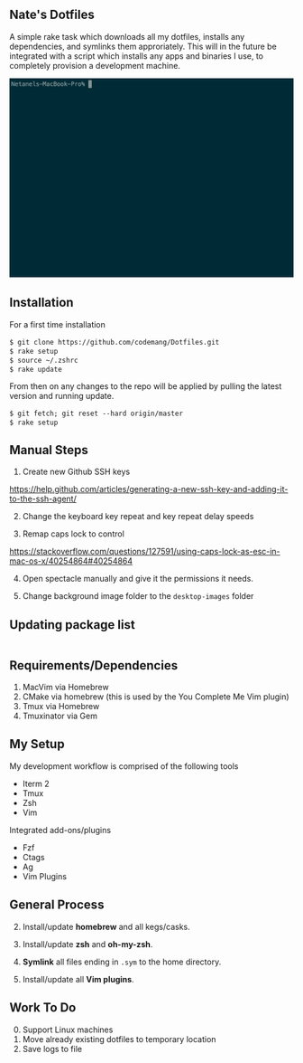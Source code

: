 Nate's Dotfiles
---------------

A simple rake task which downloads all my dotfiles, installs any dependencies, and symlinks them approriately. This will in the future be integrated with a script which installs any apps and binaries I use, to completely provision a development machine.

![Alt Text](https://github.com/codemang/Dotfiles/blob/master/recording.gif)

Installation
------------

For a first time installation
```
$ git clone https://github.com/codemang/Dotfiles.git
$ rake setup
$ source ~/.zshrc
$ rake update
```

From then on any changes to the repo will be applied by pulling the latest version and running update.

```
$ git fetch; git reset --hard origin/master
$ rake setup
```

## Manual Steps

1) Create new Github SSH keys

https://help.github.com/articles/generating-a-new-ssh-key-and-adding-it-to-the-ssh-agent/

2) Change the keyboard key repeat and key repeat delay speeds

3) Remap caps lock to control

https://stackoverflow.com/questions/127591/using-caps-lock-as-esc-in-mac-os-x/40254864#40254864

4) Open spectacle manually and give it the permissions it needs.

5) Change background image folder to the `desktop-images` folder

## Updating package list

```
```

Requirements/Dependencies
-----------

1. MacVim via Homebrew
1. CMake via homebrew (this is used by the You Complete Me Vim plugin)
1. Tmux via Homebrew
1. Tmuxinator via Gem

My Setup
--------

My development workflow is comprised of the following tools
* Iterm 2
* Tmux
* Zsh
* Vim

Integrated add-ons/plugins
* Fzf
* Ctags
* Ag
* Vim Plugins


General Process
--------

2. Install/update **homebrew** and all kegs/casks.

3. Install/update **zsh** and **oh-my-zsh**.

4. **Symlink** all files ending in `.sym` to the home directory.

5. Install/update all **Vim plugins**.

Work To Do
----------

0. Support Linux machines
0. Move already existing dotfiles to temporary location
0. Save logs to file
